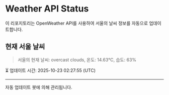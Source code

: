 
# Weather API Status

이 리포지토리는 OpenWeather API를 사용하여 서울의 날씨 정보를 자동으로 업데이트합니다.

## 현재 서울 날씨
> 서울의 현재 날씨: overcast clouds, 온도: 14.63°C, 습도: 63%

⏳ 업데이트 시간: 2025-10-23 02:27:55 (UTC)

---
자동 업데이트 봇에 의해 관리됩니다.
